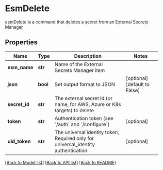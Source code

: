 # EsmDelete

esmDelete is a command that deletes a secret from an External Secrets Manager
## Properties
Name | Type | Description | Notes
------------ | ------------- | ------------- | -------------
**esm_name** | **str** | Name of the External Secrets Manager item | 
**json** | **bool** | Set output format to JSON | [optional] [default to False]
**secret_id** | **str** | The external secret id (or name, for AWS, Azure or K8s targets) to delete | 
**token** | **str** | Authentication token (see &#x60;/auth&#x60; and &#x60;/configure&#x60;) | [optional] 
**uid_token** | **str** | The universal identity token, Required only for universal_identity authentication | [optional] 

[[Back to Model list]](../README.md#documentation-for-models) [[Back to API list]](../README.md#documentation-for-api-endpoints) [[Back to README]](../README.md)


